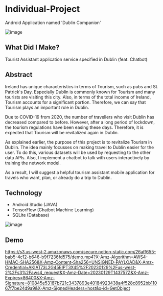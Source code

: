 # Individual-Project
Android Application named 'Dublin Companion'

![image](https://user-images.githubusercontent.com/68039209/197802718-2594a9dd-b92a-4368-bd78-6fdad876adc6.png)

## What Did I Make?
Tourist Assistant application service specified in Dublin (feat. Chatbot)

## Abstract
Ireland has unique characteristics in terms of Tourism, such as pubs and St. Patrick's Day. Especially Dublin is commonly known for Tourism and many tourists are visiting this city. Also, in terms of the total income of Ireland, Tourism accounts for a significant portion. Therefore, we can say that Tourism plays an important role in Dublin.

Due to COVID-19 from 2020, the number of travellers who visit Dublin has decreased compared to before. However, after a long period of lockdown, the tourism regulations have been easing these days. Therefore, it is expected that Tourism will be revitalized again in Dublin.


As explained earlier, the purpose of this project is to revitalize Tourism in Dublin. The idea mainly focusses on making travel to Dublin easier for the user. To do this, various datasets will be used by requesting to the other data APIs. Also, I implement a chatbot to talk with users interactively by training the network model.


As a result, I will suggest a helpful tourism assistant mobile application for travels who want, plan, or already do a trip to Dublin.

## Technology
* Android Studio (JAVA)
* TensorFlow (Chatbot Machine Learning)
* SQLite (Database)

![image](https://user-images.githubusercontent.com/68039209/197802917-155c3ac0-a871-43a1-a92e-094ef6fb6a7c.png)

## Demo
https://s3.us-west-2.amazonaws.com/secure.notion-static.com/26aff655-bab5-4c12-b646-b9f7236fd575/demo.mp4?X-Amz-Algorithm=AWS4-HMAC-SHA256&X-Amz-Content-Sha256=UNSIGNED-PAYLOAD&X-Amz-Credential=AKIAT73L2G45EIPT3X45%2F20230129%2Fus-west-2%2Fs3%2Faws4_request&X-Amz-Date=20230129T143757Z&X-Amz-Expires=86400&X-Amz-Signature=810845e53187b721c3437893e40184923438a4f528c8952bb11067f7be24d9a9&X-Amz-SignedHeaders=host&x-id=GetObject




